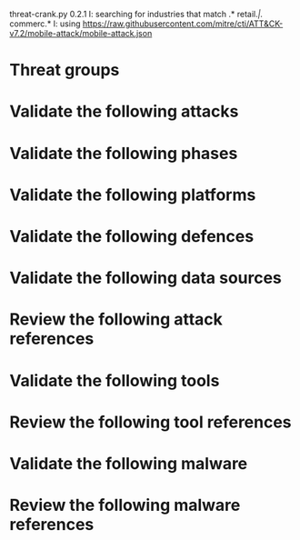 threat-crank.py 0.2.1
I: searching for industries that match .* retail.*|.* commerc.*
I: using https://raw.githubusercontent.com/mitre/cti/ATT&CK-v7.2/mobile-attack/mobile-attack.json
# Threat groups


# Validate the following attacks


# Validate the following phases


# Validate the following platforms


# Validate the following defences


# Validate the following data sources


# Review the following attack references


# Validate the following tools


# Review the following tool references


# Validate the following malware


# Review the following malware references


